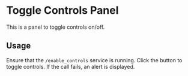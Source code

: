 # Toggle Controls Panel
This is a panel to toggle controls on/off.

## Usage
Ensure that the `/enable_controls` service is running. Click the button to toggle controls.
If the call fails, an alert is displayed.